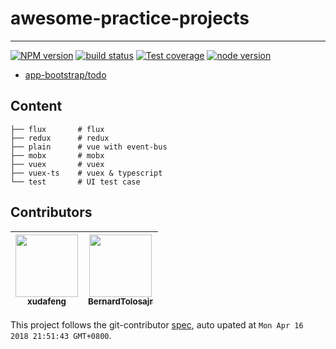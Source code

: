 # awesome-practice-projects

---

[![NPM version][npm-image]][npm-url]
[![build status][travis-image]][travis-url]
[![Test coverage][coveralls-image]][coveralls-url]
[![node version][node-image]][node-url]

[npm-image]: http://img.shields.io/npm/v/awesome-practice-projects.svg?style=flat-square
[npm-url]: http://npmjs.org/package/awesome-practice-projects
[travis-image]: https://img.shields.io/travis/app-bootstrap/awesome-practice-projects.svg?style=flat-square
[travis-url]: https://travis-ci.org/app-bootstrap/awesome-practice-projects
[coveralls-image]: https://img.shields.io/coveralls/app-bootstrap/awesome-practice-projects.svg?style=flat-square
[coveralls-url]: https://coveralls.io/r/app-bootstrap/awesome-practice-projects?branch=master
[node-image]: https://img.shields.io/badge/node.js-%3E=8-green.svg?style=flat-square
[node-url]: http://nodejs.org/download/

- [app-bootstrap/todo](//github.com/app-bootstrap/todo)

## Content

```
├── flux       # flux
├── redux      # redux
├── plain      # vue with event-bus
├── mobx       # mobx
├── vuex       # vuex
├── vuex-ts    # vuex & typescript
└── test       # UI test case
```

<!-- GITCONTRIBUTOR_START -->

## Contributors

|[<img src="https://avatars1.githubusercontent.com/u/1011681?v=4" width="100px;"/><br/><sub><b>xudafeng</b></sub>](https://github.com/xudafeng)<br/>|[<img src="https://avatars3.githubusercontent.com/u/3807955?v=4" width="100px;"/><br/><sub><b>BernardTolosajr</b></sub>](https://github.com/BernardTolosajr)<br/>
| :---: | :---: |


This project follows the git-contributor [spec](https://github.com/xudafeng/git-contributor), auto upated at `Mon Apr 16 2018 21:51:43 GMT+0800`.

<!-- GITCONTRIBUTOR_END -->
